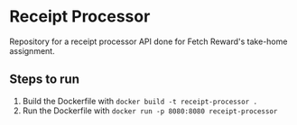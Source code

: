 # Receipt Processor

Repository for a receipt processor API done for Fetch Reward's take-home assignment.

## Steps to run

1. Build the Dockerfile with `docker build -t receipt-processor .`
2. Run the Dockerfile with `docker run -p 8080:8080 receipt-processor`